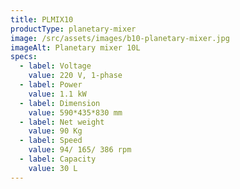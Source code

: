 ```yaml
---
title: PLMIX10
productType: planetary-mixer
image: /src/assets/images/b10-planetary-mixer.jpg
imageAlt: Planetary mixer 10L
specs:
  - label: Voltage
    value: 220 V, 1-phase
  - label: Power
    value: 1.1 kW
  - label: Dimension
    value: 590*435*830 mm
  - label: Net weight
    value: 90 Kg
  - label: Speed
    value: 94/ 165/ 386 rpm
  - label: Capacity
    value: 30 L
---
```

